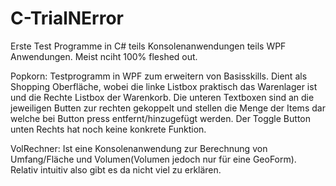 # C-TrialNError
Erste Test Programme in C# teils Konsolenanwendungen teils WPF Anwendungen. Meist nciht 100% fleshed out.


Popkorn: Testprogramm in WPF zum erweitern von Basisskills. Dient als Shopping Oberfläche, wobei die linke Listbox praktisch das Warenlager ist
und die Rechte Listbox der Warenkorb. Die unteren Textboxen sind an die jeweiligen Butten zur rechten gekoppelt und stellen die Menge der Items
dar welche bei Button press entfernt/hinzugefügt werden. Der Toggle Button unten Rechts hat noch keine konkrete Funktion.

VolRechner: Ist eine Konsolenanwendung zur Berechnung von Umfang/Fläche und Volumen(Volumen jedoch nur für eine GeoForm). Relativ intuitiv also gibt es da nicht viel zu erklären. 
